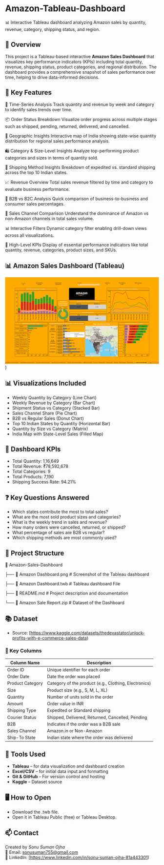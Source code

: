# Amazon-Tableau-Dashboard
 📊 Interactive Tableau dashboard analyzing Amazon sales by quantity, revenue, category, shipping status, and region.

## 📝 Overview

This project is a Tableau-based interactive **Amazon Sales Dashboard** that visualizes key performance indicators (KPIs) including total quantity, revenue, shipping status, product categories, and regional distribution. The dashboard provides a comprehensive snapshot of sales performance over time, helping to drive data-informed decisions.


## 🔑 Key Features
📅 Time-Series Analysis
Track quantity and revenue by week and category to identify sales trends over time.

📦 Order Status Breakdown
Visualize order progress across multiple stages such as shipped, pending, returned, delivered, and cancelled.

📍 Geographic Insights
Interactive map of India showing state-wise quantity distribution for regional sales performance analysis.

🛍 Category & Size-Level Insights
Analyze top-performing product categories and sizes in terms of quantity sold.

🚚 Shipping Method Insights
Breakdown of expedited vs. standard shipping across the top 10 Indian states.

📈 Revenue Overview
Total sales revenue filtered by time and category to evaluate business performance.

🧭 B2B vs B2C Analysis
Quick comparison of business-to-business and consumer sales percentages.

🛒 Sales Channel Comparison
Understand the dominance of Amazon vs non-Amazon channels in total sales volume.

📊 Interactive Filters
Dynamic category filter enabling drill-down views across all visualizations.

🎯 High-Level KPIs
Display of essential performance indicators like total quantity, revenue, categories, product sizes, and SKUs.

## 📊 Amazon Sales Dashboard (Tableau)

![Amazon Dashboard](https://github.com/sonusuman147/Amazon-Tableau-Dashboard/blob/main/Amazon%20Dashboard.png))

## 📊 Visualizations Included

- Weekly Quantity by Category (Line Chart)
- Weekly Revenue by Category (Bar Chart)
- Shipment Status vs Category (Stacked Bar)
- Sales Channel Share (Pie Chart)
- B2B vs Regular Sales (Donut Chart)
- Top 10 Indian States by Quantity (Horizontal Bar)
- Quantity by Size vs Category (Matrix)
- India Map with State-Level Sales (Filled Map)

## 📌 Dashboard KPIs
- Total Quantity: 1,16,649
- Total Revenue: ₹78,592,678
- Total Categories: 9
- Total Products: 7,190
- Shipping Success Rate: 94.21%

## ❓ Key Questions Answered
- Which states contribute the most to total sales?
- What are the most sold product sizes and categories?
- What is the weekly trend in sales and revenue?
- How many orders were cancelled, returned, or shipped?
- What percentage of sales are B2B vs regular?
- Which shipping methods are most commonly used?

## 📂 Project Structure
📁 Amazon-Sales-Dashboard

├── 📄 Amazon Dashboard.png     # Screenshot of the Tableau dashboard

├── 📄 Amazon Dashboard.twb     # Tableau dashboard File

├── 📄 README.md                # Project description and documentation

└── 📄 Amazon Sale Report.zip   # Dataset of the Dashboard

## 📚 Dataset
- Source: [https://www.kaggle.com/datasets/thedevastator/unlock-profits-with-e-commerce-sales-data)

### 🧾 Key Columns

| Column Name        | Description                                                |
|--------------------|------------------------------------------------------------|
| Order ID           | Unique identifier for each order                           |
| Order Date         | Date the order was placed                                  |
| Product Category   | Category of the product (e.g., Clothing, Electronics)      |
| Size               | Product size (e.g., S, M, L, XL)                           |
| Quantity           | Number of units sold in the order                          |
| Amount             | Order value in INR                                         |
| Shipping Type      | Expedited or Standard shipping                             |
| Courier Status     | Shipped, Delivered, Returned, Cancelled, Pending           |
| B2B                | Indicates if the order was a B2B sale                      |
| Sales Channel      | Amazon.in or Non-Amazon                                    |
| Ship-To State      | Indian state where the order was delivered                 |

## 🧰 Tools Used
- **Tableau** – for data visualization and dashboard creation  
- **Excel/CSV** – for initial data input and formatting  
- **Git & GitHub** – For version control and hosting
- **Kaggle** – Dataset source

## 🖥️ How to Open
- Download the .twb file.
- Open it in Tableau Public (free) or Tableau Desktop.

## 📫 Contact

Created by *Sonu Suman Ojha*  
📧 Email: sonusuman755@gmail.com  
🔁 LinkedIn: [https://www.linkedin.com/in/sonu-suman-ojha-81a443301)


